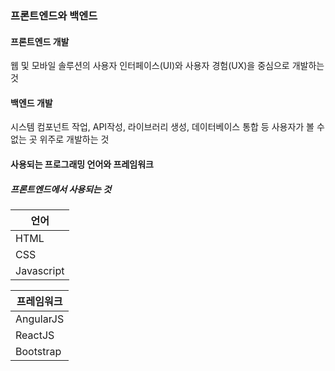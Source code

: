 ### 프론트엔드와 백엔드 

#### 프론트엔드 개발

웹 및 모바일 솔루션의 사용자 인터페이스(UI)와 사용자 경험(UX)을 중심으로 개발하는 것

#### 백엔드 개발

시스템 컴포넌트 작업, API작성, 라이브러리 생성, 데이터베이스 통합 등 사용자가 볼 수 없는 곳 위주로 개발하는 것

#### 사용되는 프로그래밍 언어와 프레임워크

##### 프론트엔드에서 사용되는 것
|언어|
|--|
|HTML|
|CSS|
|Javascript|

|프레임워크|
|--|
|AngularJS|
|ReactJS|
|Bootstrap|
